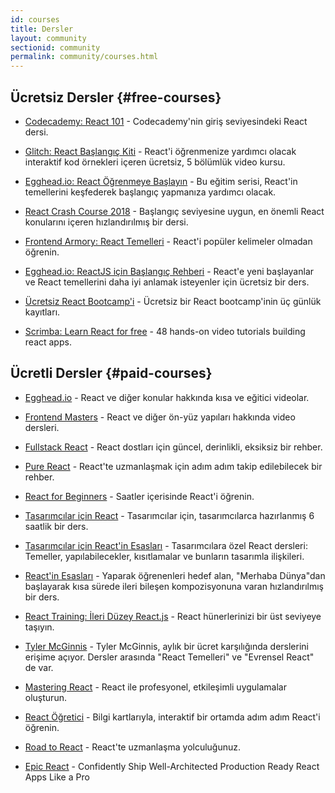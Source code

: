 ```yaml
---
id: courses
title: Dersler
layout: community
sectionid: community
permalink: community/courses.html
---
```


## Ücretsiz Dersler {#free-courses}

- [Codecademy: React 101](https://www.codecademy.com/learn/react-101) - Codecademy'nin giriş seviyesindeki React dersi.

- [Glitch: React Başlangıç Kiti](https://glitch.com/glimmer/post/react-starter-kit) - React'i öğrenmenize yardımcı olacak interaktif kod örnekleri içeren ücretsiz, 5 bölümlük video kursu.

- [Egghead.io: React Öğrenmeye Başlayın](https://egghead.io/courses/start-learning-react) - Bu eğitim serisi, React'in temellerini keşfederek başlangıç yapmanıza yardımcı olacak.

- [React Crash Course 2018](https://www.youtube.com/watch?v=Ke90Tje7VS0) - Başlangıç seviyesine uygun, en önemli React konularını içeren hızlandırılmış bir dersi.

- [Frontend Armory: React Temelleri](https://frontarm.com/courses/react-fundamentals/) - React'i popüler kelimeler olmadan öğrenin.

- [Egghead.io: ReactJS için Başlangıç Rehberi](https://egghead.io/courses/the-beginner-s-guide-to-reactjs) - React'e yeni başlayanlar ve React temellerini daha iyi anlamak isteyenler için ücretsiz bir ders.

- [Ücretsiz React Bootcamp'i](https://tylermcginnis.com/free-react-bootcamp/) - Ücretsiz bir React bootcamp'inin üç günlük kayıtları.

- [Scrimba: Learn React for free](https://scrimba.com/g/glearnreact) - 48 hands-on video tutorials building react apps.

## Ücretli Dersler {#paid-courses}

- [Egghead.io](https://egghead.io/browse/frameworks/react) - React ve diğer konular hakkında kısa ve eğitici videolar.

- [Frontend Masters](https://frontendmasters.com/courses/) - React ve diğer ön-yüz yapıları hakkında video dersleri. 

- [Fullstack React](https://www.fullstackreact.com/) - React dostları için güncel, derinlikli, eksiksiz bir rehber.

- [Pure React](https://daveceddia.com/pure-react/) - React'te uzmanlaşmak için adım adım takip edilebilecek bir rehber.

- [React for Beginners](https://reactforbeginners.com/) - Saatler içerisinde React'i öğrenin.

- [Tasarımcılar için React](https://designcode.io/react) - Tasarımcılar için, tasarımcılarca hazırlanmış 6 saatlik bir ders.

- [Tasarımcılar için React'in Esasları](https://learnreact.design) - Tasarımcılara özel React dersleri: Temeller, yapılabilecekler, kısıtlamalar ve bunların tasarımla ilişkileri.

- [React'in Esasları](https://learnreact.com/lessons/2018-essential-react-1-overview) - Yaparak öğrenenleri hedef alan, "Merhaba Dünya"dan başlayarak kısa sürede ileri bileşen kompozisyonuna varan hızlandırılmış bir ders.

- [React Training: İleri Düzey React.js](https://courses.reacttraining.com/p/advanced-react) - React hünerlerinizi bir üst seviyeye taşıyın.

- [Tyler McGinnis](https://tylermcginnis.com/courses) - Tyler McGinnis, aylık bir ücret karşılığında derslerini erişime açıyor. Dersler arasında "React Temelleri" ve "Evrensel React" de var.

- [Mastering React](https://codewithmosh.com/p/mastering-react/) - React ile profesyonel, etkileşimli uygulamalar oluşturun.

- [React Öğretici](https://react-tutorial.app) - Bilgi kartlarıyla, interaktif bir ortamda adım adım React'i öğrenin.

- [Road to React](https://www.roadtoreact.com/) - React'te uzmanlaşma yolculuğunuz.

- [Epic React](https://epicreact.dev/) - Confidently Ship Well-Architected Production Ready React Apps Like a Pro
